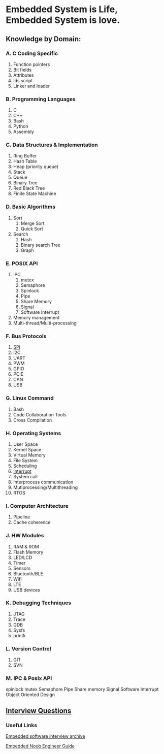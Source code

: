 # Embedded System is Life, Embedded System is love.


## Knowledge by Domain:

### A. C Coding Specific
1.  Function pointers
2.  Bit fields
3.  Attributes
4.  lds script
5.  Linker and loader 

### B. Programming Languages
1. C
2. C++
3. Bash
4. Python
5. Assembly

### C. Data Structures & Implementation
1. Ring Buffer
2. Hash Table
3. Heap (priority queue)
4. Stack
5. Queue
6. Binary Tree
7. Red Black Tree
8. Finite State Machine

### D. Basic Algorithms
1. Sort
   1.  Merge Sort
   2.  Quick Sort
2.  Search
    1.  Hash
    2.  Binary search Tree
    3.  Graph

### E. POSIX API 
1.  IPC 
    1.  mutex 
    2.  Semaphore
    3.  Spinlock 
    4.  Pipe
    5.  Share Memory
    6.  Signal
    7.  Software Interrupt
2. Memory management
3. Multi-thread/Multi-processing

### F. Bus Protocols
1.  [SPI](Bus_Protocol\spi.md)
2.  I2C
3.  UART
4.  PWM
5.  GPIO
6.  PCIE
7.  CAN
8.  USB

### G. Linux Command 
1.  Bash
2.  Code Collaboration Tools
3.  Cross Compilation

### H. Operating Systems
1.  User Space
2.  Kernel Space
3.  Virtual Memory
4.  File System
5.  Scheduling
6.  [Interrupt](Operating_System\Interrupt.md)
7.  System call
8.  Interprocess communication
9.  Mutiprocessing/Multithreading
10. RTOS

### I. Computer Architecture
1.  Pipeline
2.  Cache coherence

### J. HW Modules
1.  RAM & ROM
2.  Flash Memory
3.  LED/LCD
4.  Timer
5.  Sensors
6.  Bluetooth/BLE
7.  Wifi
8.  LTE
9.  USB devices

### K. Debugging Techniques
1.  JTAG
2.  Trace
3.  GDB
4.  Sysfs
5.  printk

### L. Version Control
1.  GIT
2.  SVN

### M. IPC & Posix API
spinlock 
mutex 
Semaphore 
Pipe
Share memory
Signal
Software Interrupt
Object Oriented Design


## [Interview Questions](Interview.md)

### Useful Links
[Embedded software interview archive](https://docs.google.com/document/d/1uW030FMfBxKLxXz-eIwyzlMJdERN5DMEwtUnJMYsF-g/edit)

[Embedded Noob Engineer Guide](https://drive.google.com/file/d/0B8K8lEdVL_HUZHgwd0t5Zmc1d3c/view?usp=sharing)

